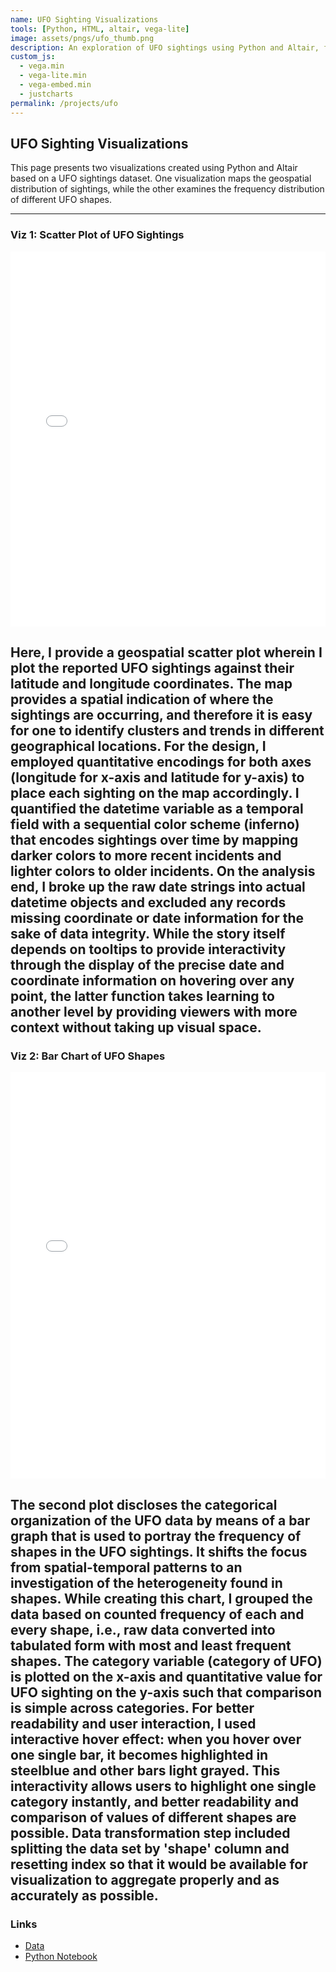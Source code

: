 ```yaml
---
name: UFO Sighting Visualizations
tools: [Python, HTML, altair, vega-lite]
image: assets/pngs/ufo_thumb.png
description: An exploration of UFO sightings using Python and Altair, featuring a geospatial scatter plot and a bar chart of UFO shapes.
custom_js:
  - vega.min
  - vega-lite.min
  - vega-embed.min
  - justcharts
permalink: /projects/ufo
---
```


## UFO Sighting Visualizations

This page presents two visualizations created using Python and Altair based on a UFO sightings dataset. One visualization maps the geospatial distribution of sightings, while the other examines the frequency distribution of different UFO shapes.

---

###  Viz 1: Scatter Plot of UFO Sightings

<iframe src="/assets/scatter_plot.html" width="100%" height="600" style="border:none;"></iframe>

Here, I provide a geospatial scatter plot wherein I plot the reported UFO sightings against their latitude and longitude coordinates. The map provides a spatial indication of where the sightings are occurring, and therefore it is easy for one to identify clusters and trends in different geographical locations. For the design, I employed quantitative encodings for both axes (longitude for x-axis and latitude for y-axis) to place each sighting on the map accordingly. I quantified the datetime variable as a temporal field with a sequential color scheme (inferno) that encodes sightings over time by mapping darker colors to more recent incidents and lighter colors to older incidents. On the analysis end, I broke up the raw date strings into actual datetime objects and excluded any records missing coordinate or date information for the sake of data integrity. While the story itself depends on tooltips to provide interactivity through the display of the precise date and coordinate information on hovering over any point, the latter function takes learning to another level by providing viewers with more context without taking up visual space.
---

### Viz 2: Bar Chart of UFO Shapes

<iframe src="/assets/bar_chart.html" width="100%" height="650" style="border:none;"></iframe>

The second plot discloses the categorical organization of the UFO data by means of a bar graph that is used to portray the frequency of shapes in the UFO sightings. It shifts the focus from spatial-temporal patterns to an investigation of the heterogeneity found in shapes. While creating this chart, I grouped the data based on counted frequency of each and every shape, i.e., raw data converted into tabulated form with most and least frequent shapes. The category variable (category of UFO) is plotted on the x-axis and quantitative value for UFO sighting on the y-axis such that comparison is simple across categories. For better readability and user interaction, I used interactive hover effect: when you hover over one single bar, it becomes highlighted in steelblue and other bars light grayed. This interactivity allows users to highlight one single category instantly, and better readability and comparison of values of different shapes are possible. Data transformation step included splitting the data set by 'shape' column and resetting index so that it would be available for visualization to aggregate properly and as accurately as possible.
---

### Links

- [Data](https://github.com/UIUC-iSchool-DataViz/is445_data/raw/main/ufo-scrubbed-geocoded-time-standardized-00.csv)  
- [Python Notebook](https://github.com/justinw2274/justinw2274.github.io/blob/main/Workbook.ipynb)

